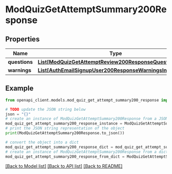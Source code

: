 # ModQuizGetAttemptSummary200Response


## Properties

Name | Type | Description | Notes
------------ | ------------- | ------------- | -------------
**questions** | [**List[ModQuizGetAttemptReview200ResponseQuestionsInner]**](ModQuizGetAttemptReview200ResponseQuestionsInner.md) |  | 
**warnings** | [**List[AuthEmailSignupUser200ResponseWarningsInner]**](AuthEmailSignupUser200ResponseWarningsInner.md) |  | [optional] 

## Example

```python
from openapi_client.models.mod_quiz_get_attempt_summary200_response import ModQuizGetAttemptSummary200Response

# TODO update the JSON string below
json = "{}"
# create an instance of ModQuizGetAttemptSummary200Response from a JSON string
mod_quiz_get_attempt_summary200_response_instance = ModQuizGetAttemptSummary200Response.from_json(json)
# print the JSON string representation of the object
print(ModQuizGetAttemptSummary200Response.to_json())

# convert the object into a dict
mod_quiz_get_attempt_summary200_response_dict = mod_quiz_get_attempt_summary200_response_instance.to_dict()
# create an instance of ModQuizGetAttemptSummary200Response from a dict
mod_quiz_get_attempt_summary200_response_from_dict = ModQuizGetAttemptSummary200Response.from_dict(mod_quiz_get_attempt_summary200_response_dict)
```
[[Back to Model list]](../README.md#documentation-for-models) [[Back to API list]](../README.md#documentation-for-api-endpoints) [[Back to README]](../README.md)


